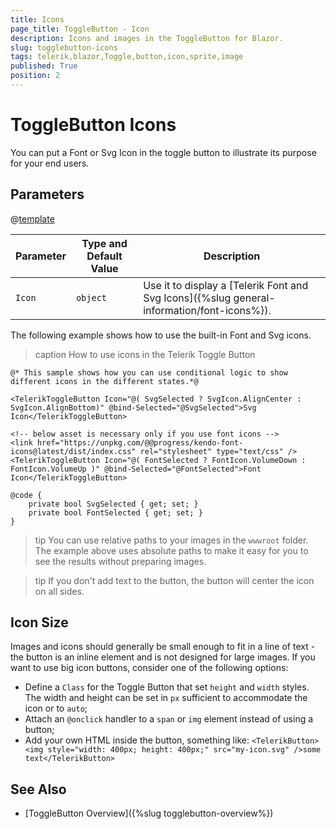 ```yaml
---
title: Icons
page_title: ToggleButton - Icon
description: Icons and images in the ToggleButton for Blazor.
slug: togglebutton-icons
tags: telerik,blazor,Toggle,button,icon,sprite,image
published: True
position: 2
---
```


# ToggleButton Icons

You can put a Font or Svg Icon in the toggle button to illustrate its purpose for your end users.

## Parameters

@[template](/_contentTemplates/common/parameters-table-styles.md#table-layout)

| Parameter | Type and Default Value | Description |
|---|---|---|
| `Icon`| `object` | Use it to display a [Telerik Font and Svg Icons]({%slug general-information/font-icons%}). |

The following example shows how to use the built-in Font and Svg icons.

>caption How to use icons in the Telerik Toggle Button

````CSHTML
@* This sample shows how you can use conditional logic to show different icons in the different states.*@

<TelerikToggleButton Icon="@( SvgSelected ? SvgIcon.AlignCenter : SvgIcon.AlignBottom)" @bind-Selected="@SvgSelected">Svg Icon</TelerikToggleButton>

<!-- below asset is necessary only if you use font icons -->
<link href="https://unpkg.com/@@progress/kendo-font-icons@latest/dist/index.css" rel="stylesheet" type="text/css" />
<TelerikToggleButton Icon="@( FontSelected ? FontIcon.VolumeDown : FontIcon.VolumeUp )" @bind-Selected="@FontSelected">Font Icon</TelerikToggleButton>

@code {
    private bool SvgSelected { get; set; }
    private bool FontSelected { get; set; }
}
````

>tip You can use relative paths to your images in the `wwwroot` folder. The example above uses absolute paths to make it easy for you to see the results without preparing images.

>tip If you don't add text to the button, the button will center the icon on all sides.

## Icon Size

Images and icons should generally be small enough to fit in a line of text - the button is an inline element and is not designed for large images. If you want to use big icon buttons, consider one of the following options:

* Define a `Class` for the Toggle Button that set `height` and `width` styles. The width and height can be set in `px` sufficient to accommodate the icon or to `auto`;
* Attach an `@onclick` handler to a `span` or `img` element instead of using a button;
* Add your own HTML inside the button, something like:
    `<TelerikButton><img style="width: 400px; height: 400px;" src="my-icon.svg" />some text</TelerikButton>`

## See Also

* [ToggleButton Overview]({%slug togglebutton-overview%})
